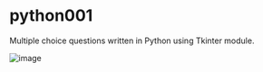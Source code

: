 # python001
Multiple choice questions written in Python using Tkinter module.

![image](https://github.com/qcleoli/python001/assets/37585120/af7b4896-b827-4a0b-bf6d-1df7a121e8cc)
